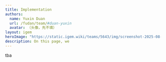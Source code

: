 ```yaml
---
title: Implementation
authors:
  name: Yuxin Duan
  url: /fudan/team/#duan-yuxin
  avatar: （头像，先不填）
layout: igem
heroImage: "https://static.igem.wiki/teams/5643/img/screenshot-2025-08-06-at-21-23-43.webp"
description: On this page, we
---
```


tba
